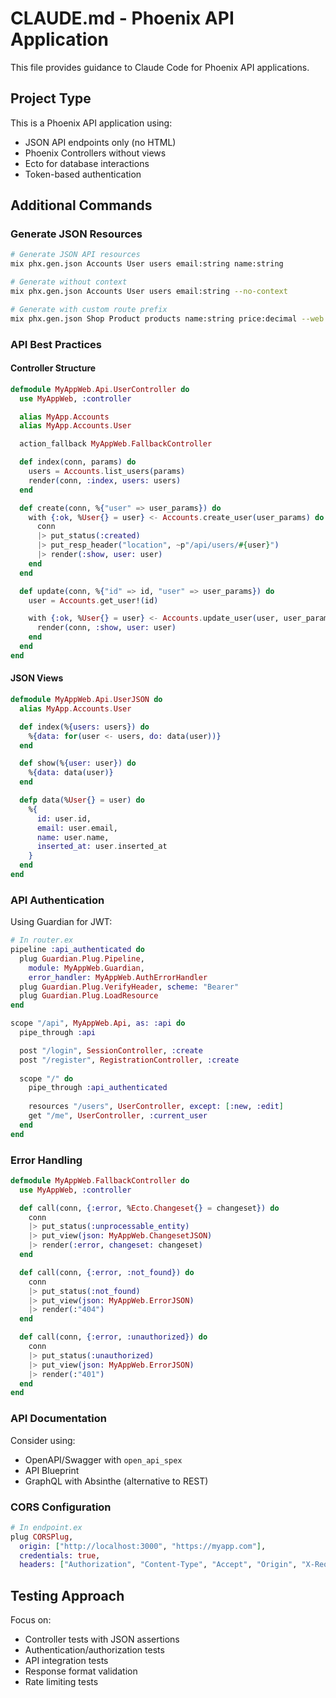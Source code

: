 # CLAUDE.md - Phoenix API Application

This file provides guidance to Claude Code for Phoenix API applications.

## Project Type

This is a Phoenix API application using:
- JSON API endpoints only (no HTML)
- Phoenix Controllers without views
- Ecto for database interactions
- Token-based authentication

## Additional Commands

### Generate JSON Resources
```bash
# Generate JSON API resources
mix phx.gen.json Accounts User users email:string name:string

# Generate without context
mix phx.gen.json Accounts User users email:string --no-context

# Generate with custom route prefix
mix phx.gen.json Shop Product products name:string price:decimal --web Api
```

### API Best Practices

#### Controller Structure
```elixir
defmodule MyAppWeb.Api.UserController do
  use MyAppWeb, :controller

  alias MyApp.Accounts
  alias MyApp.Accounts.User

  action_fallback MyAppWeb.FallbackController

  def index(conn, params) do
    users = Accounts.list_users(params)
    render(conn, :index, users: users)
  end

  def create(conn, %{"user" => user_params}) do
    with {:ok, %User{} = user} <- Accounts.create_user(user_params) do
      conn
      |> put_status(:created)
      |> put_resp_header("location", ~p"/api/users/#{user}")
      |> render(:show, user: user)
    end
  end

  def update(conn, %{"id" => id, "user" => user_params}) do
    user = Accounts.get_user!(id)

    with {:ok, %User{} = user} <- Accounts.update_user(user, user_params) do
      render(conn, :show, user: user)
    end
  end
end
```

#### JSON Views
```elixir
defmodule MyAppWeb.Api.UserJSON do
  alias MyApp.Accounts.User

  def index(%{users: users}) do
    %{data: for(user <- users, do: data(user))}
  end

  def show(%{user: user}) do
    %{data: data(user)}
  end

  defp data(%User{} = user) do
    %{
      id: user.id,
      email: user.email,
      name: user.name,
      inserted_at: user.inserted_at
    }
  end
end
```

### API Authentication

Using Guardian for JWT:
```elixir
# In router.ex
pipeline :api_authenticated do
  plug Guardian.Plug.Pipeline,
    module: MyAppWeb.Guardian,
    error_handler: MyAppWeb.AuthErrorHandler
  plug Guardian.Plug.VerifyHeader, scheme: "Bearer"
  plug Guardian.Plug.LoadResource
end

scope "/api", MyAppWeb.Api, as: :api do
  pipe_through :api

  post "/login", SessionController, :create
  post "/register", RegistrationController, :create
  
  scope "/" do
    pipe_through :api_authenticated
    
    resources "/users", UserController, except: [:new, :edit]
    get "/me", UserController, :current_user
  end
end
```

### Error Handling

```elixir
defmodule MyAppWeb.FallbackController do
  use MyAppWeb, :controller

  def call(conn, {:error, %Ecto.Changeset{} = changeset}) do
    conn
    |> put_status(:unprocessable_entity)
    |> put_view(json: MyAppWeb.ChangesetJSON)
    |> render(:error, changeset: changeset)
  end

  def call(conn, {:error, :not_found}) do
    conn
    |> put_status(:not_found)
    |> put_view(json: MyAppWeb.ErrorJSON)
    |> render(:"404")
  end

  def call(conn, {:error, :unauthorized}) do
    conn
    |> put_status(:unauthorized)
    |> put_view(json: MyAppWeb.ErrorJSON)
    |> render(:"401")
  end
end
```

### API Documentation

Consider using:
- OpenAPI/Swagger with `open_api_spex`
- API Blueprint
- GraphQL with Absinthe (alternative to REST)

### CORS Configuration

```elixir
# In endpoint.ex
plug CORSPlug,
  origin: ["http://localhost:3000", "https://myapp.com"],
  credentials: true,
  headers: ["Authorization", "Content-Type", "Accept", "Origin", "X-Requested-With"]
```

## Testing Approach

Focus on:
- Controller tests with JSON assertions
- Authentication/authorization tests
- API integration tests
- Response format validation
- Rate limiting tests